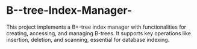 # B--tree-Index-Manager-
This project implements a B+-tree index manager with functionalities for creating, accessing, and managing B-trees. It supports key operations like insertion, deletion, and scanning, essential for database indexing.
